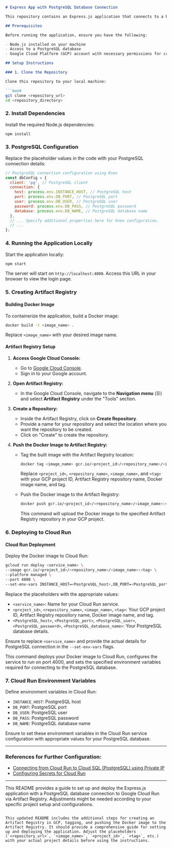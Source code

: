 ```markdown
# Express App with PostgreSQL Database Connection

This repository contains an Express.js application that connects to a PostgreSQL database using Knex.js for handling user login authentication. The application serves as a simple login page and handles login form submissions to authenticate users against a PostgreSQL database.

## Prerequisites

Before running the application, ensure you have the following:

- Node.js installed on your machine
- Access to a PostgreSQL database
- Google Cloud Platform (GCP) account with necessary permissions for creating Artifact Registry and deploying Cloud Run services

## Setup Instructions

### 1. Clone the Repository

Clone this repository to your local machine:

```bash
git clone <repository_url>
cd <repository_directory>
```

### 2. Install Dependencies

Install the required Node.js dependencies:

```bash
npm install
```

### 3. PostgreSQL Configuration

Replace the placeholder values in the code with your PostgreSQL connection details:

```javascript
// PostgreSQL connection configuration using Knex
const dbConfig = {
  client: 'pg', // PostgreSQL client
  connection: {
    host: process.env.INSTANCE_HOST, // PostgreSQL host
    port: process.env.DB_PORT, // PostgreSQL port
    user: process.env.DB_USER, // PostgreSQL user
    password: process.env.DB_PASS, // PostgreSQL password
    database: process.env.DB_NAME, // PostgreSQL database name
  },
  // ... Specify additional properties here for Knex configuration.
  // ...
};
```

### 4. Running the Application Locally

Start the application locally:

```bash
npm start
```

The server will start on `http://localhost:4000`. Access this URL in your browser to view the login page.

### 5. Creating Artifact Registry

#### Building Docker Image

To containerize the application, build a Docker image:

```bash
docker build -t <image_name> .
```

Replace `<image_name>` with your desired image name.

#### Artifact Registry Setup

1. **Access Google Cloud Console:**
    - Go to [Google Cloud Console](https://console.cloud.google.com/).
    - Sign in to your Google account.

2. **Open Artifact Registry:**
    - In the Google Cloud Console, navigate to the **Navigation menu** (☰) and select **Artifact Registry** under the "Tools" section.

3. **Create a Repository:**
    - Inside the Artifact Registry, click on **Create Repository**.
    - Provide a name for your repository and select the location where you want the repository to be created.
    - Click on "Create" to create the repository.

4. **Push the Docker Image to Artifact Registry:**
    - Tag the built image with the Artifact Registry location:

        ```bash
        docker tag <image_name> gcr.io/<project_id>/<repository_name>/<image_name>:<tag>
        ```

        Replace `<project_id>`, `<repository_name>`, `<image_name>`, and `<tag>` with your GCP project ID, Artifact Registry repository name, Docker image name, and tag.

    - Push the Docker image to the Artifact Registry:

        ```bash
        docker push gcr.io/<project_id>/<repository_name>/<image_name>:<tag>
        ```

        This command will upload the Docker image to the specified Artifact Registry repository in your GCP project.

### 6. Deploying to Cloud Run

#### Cloud Run Deployment

Deploy the Docker image to Cloud Run:

```bash
gcloud run deploy <service_name> \
--image gcr.io/<project_id>/<repository_name>/<image_name>:<tag> \
--platform managed \
--port 4000 \
--set-env-vars INSTANCE_HOST=<PostgreSQL_host>,DB_PORT=<PostgreSQL_port>,DB_USER=<PostgreSQL_user>,DB_PASS=<PostgreSQL_password>,DB_NAME=<PostgreSQL_database_name>

```

Replace the placeholders with the appropriate values:

- `<service_name>`: Name for your Cloud Run service.
- `<project_id>`, `<repository_name>`, `<image_name>`, `<tag>`: Your GCP project ID, Artifact Registry repository name, Docker image name, and tag.
- `<PostgreSQL_host>`, `<PostgreSQL_port>`, `<PostgreSQL_user>`, `<PostgreSQL_password>`, `<PostgreSQL_database_name>`: Your PostgreSQL database details.

Ensure to replace `<service_name>` and provide the actual details for PostgreSQL connection in the `--set-env-vars` flags.

This command deploys your Docker image to Cloud Run, configures the service to run on port 4000, and sets the specified environment variables required for connecting to the PostgreSQL database.


### 7. Cloud Run Environment Variables

Define environment variables in Cloud Run:

- `INSTANCE_HOST`: PostgreSQL host
- `DB_PORT`: PostgreSQL port
- `DB_USER`: PostgreSQL user
- `DB_PASS`: PostgreSQL password
- `DB_NAME`: PostgreSQL database name

Ensure to set these environment variables in the Cloud Run service configuration with appropriate values for your PostgreSQL database.

---
### References for Further Configuration:

- [Connecting from Cloud Run to Cloud SQL (PostgreSQL) using Private IP](https://cloud.google.com/sql/docs/postgres/connect-run#private-ip_1)
- [Configuring Secrets for Cloud Run](https://cloud.google.com/run/docs/configuring/jobs/secrets)

---

This README provides a guide to set up and deploy the Express.js application with a PostgreSQL database connection to Google Cloud Run via Artifact Registry. Adjustments might be needed according to your specific project setup and configurations.
```

This updated README includes the additional steps for creating an Artifact Registry in GCP, tagging, and pushing the Docker image to the Artifact Registry. It should provide a comprehensive guide for setting up and deploying the application. Adjust the placeholders (`<repository_url>`, `<image_name>`, `<project_id>`, `<tag>`, etc.) with your actual project details before using the instructions.
